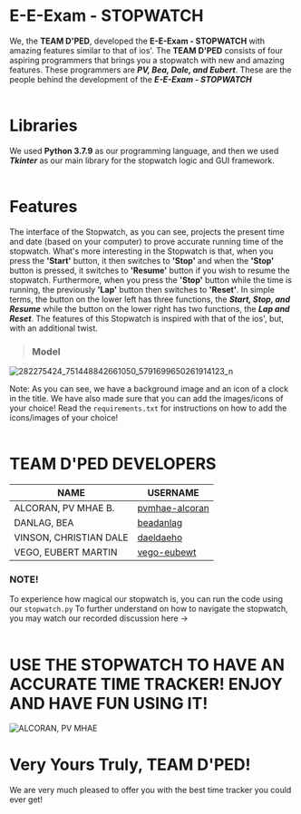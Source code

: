 # E-E-Exam - STOPWATCH
We, the **TEAM D'PED**, developed the **E-E-Exam - STOPWATCH** with amazing features similar to that of ios'. The **TEAM D'PED** consists of four aspiring
programmers that brings you a stopwatch with new and amazing features. These programmers are **_PV, Bea, Dale, and Eubert_**. These are the people behind
the development of the **_E-E-Exam - STOPWATCH_**
</br>
</br>

# Libraries
We used **Python 3.7.9** as our programming language, and then we used **_Tkinter_** as our main library for the stopwatch logic and GUI framework.
</br>
</br>

# Features
The interface of the Stopwatch, as you can see, projects the present time and date (based on your computer) to prove accurate running time of the stopwatch. What's 
more interesting in the Stopwatch is that, when you press the **'Start'** button, it then switches to **'Stop'** and when the **'Stop'** button is pressed,
it switches to **'Resume'** button if you wish to resume the stopwatch. Furthermore, when you press the **'Stop'** button while the time is running, 
the previously **'Lap'** button then switches to **'Reset'**. In simple terms, the button on the lower left has three functions, the **_Start, Stop, and Resume_** while the button on the lower right has two functions, the **_Lap and Reset_**. The features of this Stopwatch is inspired with that of the ios', but, with an additional twist.

> ### Model
![282275424_751448842661050_5791699650261914123_n](https://user-images.githubusercontent.com/105404849/170876771-d6edbc7d-e33c-4d93-8263-95eedf636b09.png)

Note: As you can see, we have a background image and an icon of a clock in the title. We have also made sure that you can add the images/icons of your choice!
Read the `requirements.txt` for instructions on how to add the icons/images of your choice!
</br>
</br>

# TEAM D'PED DEVELOPERS

|         **NAME**        |         USERNAME          |
|-------------------------|---------------------------|
|  ALCORAN, PV MHAE B.    |  [pvmhae-alcoran](https://github.com/pvmhae-alcoran)  |
|  DANLAG, BEA            |  [beadanlag](https://github.com/beadanlag)  |
|  VINSON, CHRISTIAN DALE |  [daeldaeho](https://github.com/daeldaeho)  |
|  VEGO, EUBERT MARTIN    |  [vego-eubewt](https://github.com/vego-eubewt)  |

### NOTE!
To experience how magical our stopwatch is, you can run the code using our `stopwatch.py`
To further understand on how to navigate the stopwatch, you may watch our recorded discussion here ->
</br>
</br>

# USE THE STOPWATCH TO HAVE AN ACCURATE TIME TRACKER! ENJOY AND HAVE FUN USING IT!

![ALCORAN, PV MHAE](https://user-images.githubusercontent.com/105404849/170834186-5de7ae8c-0943-440a-be2b-4d590ab777d4.png)

# Very Yours Truly, TEAM D'PED!
We are very much pleased to offer you with the best time tracker you could ever get! 


